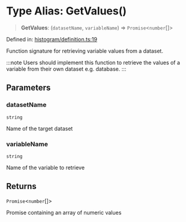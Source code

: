 # Type Alias: GetValues()

> **GetValues**: (`datasetName`, `variableName`) => `Promise`\<`number`[]\>

Defined in: [histogram/definition.ts:19](https://github.com/GeoDaCenter/openassistant/blob/a5eebdb32e6bf1b6b4eedf634485568edcefaa57/packages/echarts/src/histogram/definition.ts#L19)

Function signature for retrieving variable values from a dataset.

:::note
Users should implement this function to retrieve the values of a variable from their own dataset e.g. database.
:::

## Parameters

### datasetName

`string`

Name of the target dataset

### variableName

`string`

Name of the variable to retrieve

## Returns

`Promise`\<`number`[]\>

Promise containing an array of numeric values
